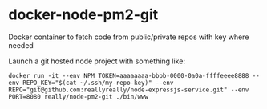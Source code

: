 # docker-node-pm2-git
Docker container to fetch code from public/private repos with key where needed

Launch a git hosted node project with something like:
```
docker run -it --env NPM_TOKEN=aaaaaaaa-bbbb-0000-0a0a-ffffeeee8888 --env REPO_KEY="$(cat ~/.ssh/my-repo-key)" --env REPO="git@github.com:reallyreally/node-expressjs-service.git" --env PORT=8080 really/node-pm2-git ./bin/www
```
